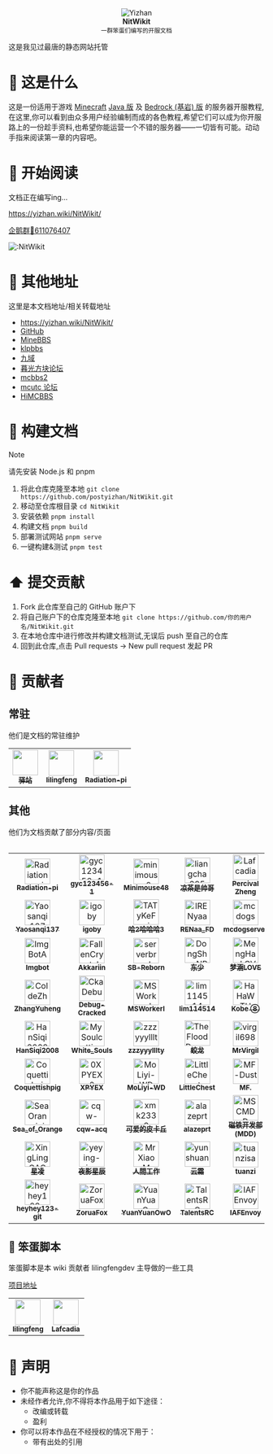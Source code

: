 <div align="center">
  <div>
    <img src="/static/img/nitwikit-banner.png" alt="Yizhan" />
  </div>
  <b>
    NitWikit
  </b>
  <div>
    <sup>一群笨蛋们编写的开服文档</sup>
  </div>
</div>

这是我见过最唐的静态网站托管

# 🤔 这是什么

这是一份适用于游戏 [Minecraft](https://www.minecraft.net/zh-hans) [Java 版](https://zh.minecraft.wiki/w/Java%E7%89%88) 及 [Bedrock (基岩) 版](https://zh.minecraft.wiki/w/%E5%9F%BA%E5%B2%A9%E7%89%88) 的服务器开服教程,在这里,你可以看到由众多用户经验编制而成的各色教程,希望它们可以成为你开服路上的一份趁手资料,也希望你能运营一个不错的服务器——一切皆有可能。动动手指来阅读第一章的内容吧。

# 📖 开始阅读

文档正在编写ing...

https://yizhan.wiki/NitWikit/

[企鹅群🐧611076407](https://qm.qq.com/q/lEnfzgzxjq)

![:NitWikit](https://count.kjchmc.cn/get/@:NitWikit)

# 🔖 其他地址

这里是本文档地址/相关转载地址

- https://yizhan.wiki/NitWikit/
- [GitHub](https://github.com/postyizhan/NitWikit)
- [MineBBS](https://www.minebbs.com/threads/nitwikit-geyser.26356/)
- [klpbbs](https://klpbbs.com/forum.php?mod=viewthread&tid=136184&page=1&extra=#pid10518779)
- [九域](https://bbs.mc9y.net/threads/1624/)
- [暮光方块论坛](https://bbs.tsfk.top/threads/399/)
- [mcbbs2](https://mcbbs2.net/thread-103-1-1.html)
- [mcutc 论坛](https://bbs.mcutc.cn/threads/560/)
- [HiMCBBS](https://www.himcbbs.com/threads/nitwikit-geyser.420/)

# 🔨 构建文档

> [!NOTE]
> 请先安装 Node.js 和 pnpm

1. 将此仓库克隆至本地
   `git clone https://github.com/postyizhan/NitWikit.git`
2. 移动至仓库根目录
   `cd NitWikit`
3. 安装依赖
   `pnpm install`
4. 构建文档
   `pnpm build`
5. 部署测试网站
   `pnpm serve`
6. 一键构建&测试
    `pnpm test`

# ⬆️ 提交贡献

1. Fork 此仓库至自己的 GitHub 账户下
2. 将自己账户下的仓库克隆至本地
   `git clone https://github.com/你的用户名/NitWikit.git`
3. 在本地仓库中进行修改并构建文档测试,无误后 push 至自己的仓库
4. 回到此仓库,点击 Pull requests -> New pull request 发起 PR

# 🤝 贡献者

## 常驻

他们是文档的常驻维护

<table>
  <tr>
    <!-- Yi zhan -->
    <td align="center">
      <a href="https://github.com/postyizhan"
        ><img
          src="https://avatars.githubusercontent.com/u/97342038"
          width="50;"
          alt=""
        /><br /><sub><b>驿站</b></sub></a
      >
      </a>
    </td>
  <!-- lilingfeng -->
    <td align="center">
      <a href="https://github.com/lilingfengdev"
        ><img
          src="https://avatars.githubusercontent.com/u/145678359"
          width="50;"
          alt=""
        /><br /><sub><b>lilingfeng</b></sub></a>
      </a>
    </td>
  <!-- Radiation-pi -->
    <td align="center">
      <a href="https://github.com/Radiation-pi"
        ><img
          src="https://avatars.githubusercontent.com/u/96102795"
          width="50;"
          alt=""
        /><br /><sub><b>Radiation-pi</b></sub></a
      >
      </a>
    </td>
  </tr>
<table>

## 其他

他们为文档贡献了部分内容/页面

<!-- readme: contributors,Radiation-pi/-,lilingfengdev/-,postyizhan/-,ImgBotApp/- -start -->
<table>
	<tbody>
		<tr>
            <td align="center">
                <a href="https://github.com/Radiation-pi">
                    <img src="https://avatars.githubusercontent.com/u/96102795?v=4" width="50;" alt="Radiation-pi"/>
                    <br />
                    <sub><b>Radiation-pi</b></sub>
                </a>
            </td>
            <td align="center">
                <a href="https://github.com/gyc123456-1">
                    <img src="https://avatars.githubusercontent.com/u/69791212?v=4" width="50;" alt="gyc123456-1"/>
                    <br />
                    <sub><b>gyc123456-1</b></sub>
                </a>
            </td>
            <td align="center">
                <a href="https://github.com/minimouse0">
                    <img src="https://avatars.githubusercontent.com/u/116894415?v=4" width="50;" alt="minimouse0"/>
                    <br />
                    <sub><b>Minimouse48</b></sub>
                </a>
            </td>
            <td align="center">
                <a href="https://github.com/liangcha385">
                    <img src="https://avatars.githubusercontent.com/u/108937242?v=4" width="50;" alt="liangcha385"/>
                    <br />
                    <sub><b>凉茶是帅哥</b></sub>
                </a>
            </td>
            <td align="center">
                <a href="https://github.com/Lafcadia">
                    <img src="https://avatars.githubusercontent.com/u/147896059?v=4" width="50;" alt="Lafcadia"/>
                    <br />
                    <sub><b>Percival Zheng</b></sub>
                </a>
            </td>
		</tr>
		<tr>
            <td align="center">
                <a href="https://github.com/Yaosanqi137">
                    <img src="https://avatars.githubusercontent.com/u/99163721?v=4" width="50;" alt="Yaosanqi137"/>
                    <br />
                    <sub><b>Yaosanqi137</b></sub>
                </a>
            </td>
            <td align="center">
                <a href="https://github.com/igoby">
                    <img src="https://avatars.githubusercontent.com/u/49807567?v=4" width="50;" alt="igoby"/>
                    <br />
                    <sub><b>igoby</b></sub>
                </a>
            </td>
            <td align="center">
                <a href="https://github.com/TATyKeFei">
                    <img src="https://avatars.githubusercontent.com/u/125815900?v=4" width="50;" alt="TATyKeFei"/>
                    <br />
                    <sub><b>哈2哈哈哈3</b></sub>
                </a>
            </td>
            <td align="center">
                <a href="https://github.com/lRENyaaa">
                    <img src="https://avatars.githubusercontent.com/u/92320175?v=4" width="50;" alt="lRENyaaa"/>
                    <br />
                    <sub><b>RENaa_FD</b></sub>
                </a>
            </td>
            <td align="center">
                <a href="https://github.com/mcdogserver">
                    <img src="https://avatars.githubusercontent.com/u/146924973?v=4" width="50;" alt="mcdogserver"/>
                    <br />
                    <sub><b>mcdogserver</b></sub>
                </a>
            </td>
		</tr>
		<tr>
            <td align="center">
                <a href="https://github.com/ImgBotApp">
                    <img src="https://avatars.githubusercontent.com/u/31427850?v=4" width="50;" alt="ImgBotApp"/>
                    <br />
                    <sub><b>Imgbot</b></sub>
                </a>
            </td>
            <td align="center">
                <a href="https://github.com/FallenCrystal">
                    <img src="https://avatars.githubusercontent.com/u/71176602?v=4" width="50;" alt="FallenCrystal"/>
                    <br />
                    <sub><b>Akkariin</b></sub>
                </a>
            </td>
            <td align="center">
                <a href="https://github.com/serverbread-DEV">
                    <img src="https://avatars.githubusercontent.com/u/176056410?v=4" width="50;" alt="serverbread-DEV"/>
                    <br />
                    <sub><b>SB-Reborn</b></sub>
                </a>
            </td>
            <td align="center">
                <a href="https://github.com/DongShaoNB">
                    <img src="https://avatars.githubusercontent.com/u/54093566?v=4" width="50;" alt="DongShaoNB"/>
                    <br />
                    <sub><b>东少</b></sub>
                </a>
            </td>
            <td align="center">
                <a href="https://github.com/MengHanLOVE1027">
                    <img src="https://avatars.githubusercontent.com/u/99132833?v=4" width="50;" alt="MengHanLOVE1027"/>
                    <br />
                    <sub><b>梦涵LOVE</b></sub>
                </a>
            </td>
		</tr>
		<tr>
            <td align="center">
                <a href="https://github.com/ColdeZhang">
                    <img src="https://avatars.githubusercontent.com/u/29792376?v=4" width="50;" alt="ColdeZhang"/>
                    <br />
                    <sub><b>ZhangYuheng</b></sub>
                </a>
            </td>
            <td align="center">
                <a href="https://github.com/CkaDebug">
                    <img src="https://avatars.githubusercontent.com/u/141492699?v=4" width="50;" alt="CkaDebug"/>
                    <br />
                    <sub><b>Debug-Cracked</b></sub>
                </a>
            </td>
            <td align="center">
                <a href="https://github.com/MSWorkerl">
                    <img src="https://avatars.githubusercontent.com/u/107293677?v=4" width="50;" alt="MSWorkerl"/>
                    <br />
                    <sub><b>MSWorkerl</b></sub>
                </a>
            </td>
            <td align="center">
                <a href="https://github.com/lim114514">
                    <img src="https://avatars.githubusercontent.com/u/113185430?v=4" width="50;" alt="lim114514"/>
                    <br />
                    <sub><b>lim114514</b></sub>
                </a>
            </td>
            <td align="center">
                <a href="https://github.com/HaHaWTH">
                    <img src="https://avatars.githubusercontent.com/u/102713261?v=4" width="50;" alt="HaHaWTH"/>
                    <br />
                    <sub><b>Kobe ⑧</b></sub>
                </a>
            </td>
		</tr>
		<tr>
            <td align="center">
                <a href="https://github.com/HanSiqi2008">
                    <img src="https://avatars.githubusercontent.com/u/136245260?v=4" width="50;" alt="HanSiqi2008"/>
                    <br />
                    <sub><b>HanSiqi2008</b></sub>
                </a>
            </td>
            <td align="center">
                <a href="https://github.com/MySoulcutting">
                    <img src="https://avatars.githubusercontent.com/u/72398605?v=4" width="50;" alt="MySoulcutting"/>
                    <br />
                    <sub><b>White_Souls</b></sub>
                </a>
            </td>
            <td align="center">
                <a href="https://github.com/zzzyyylllty">
                    <img src="https://avatars.githubusercontent.com/u/167876309?v=4" width="50;" alt="zzzyyylllty"/>
                    <br />
                    <sub><b>zzzyyylllty</b></sub>
                </a>
            </td>
            <td align="center">
                <a href="https://github.com/TheFloodDragon">
                    <img src="https://avatars.githubusercontent.com/u/75253383?v=4" width="50;" alt="TheFloodDragon"/>
                    <br />
                    <sub><b>蛟龙</b></sub>
                </a>
            </td>
            <td align="center">
                <a href="https://github.com/virgil698">
                    <img src="https://avatars.githubusercontent.com/u/83110631?v=4" width="50;" alt="virgil698"/>
                    <br />
                    <sub><b>MrVirgil</b></sub>
                </a>
            </td>
		</tr>
		<tr>
            <td align="center">
                <a href="https://github.com/Coquettishpig">
                    <img src="https://avatars.githubusercontent.com/u/107100449?v=4" width="50;" alt="Coquettishpig"/>
                    <br />
                    <sub><b>Coquettishpig</b></sub>
                </a>
            </td>
            <td align="center">
                <a href="https://github.com/0XPYEX0">
                    <img src="https://avatars.githubusercontent.com/u/50171612?v=4" width="50;" alt="0XPYEX0"/>
                    <br />
                    <sub><b>XPYEX</b></sub>
                </a>
            </td>
            <td align="center">
                <a href="https://github.com/MoLiyi-WD">
                    <img src="https://avatars.githubusercontent.com/u/166040564?v=4" width="50;" alt="MoLiyi-WD"/>
                    <br />
                    <sub><b>MoLiyi-WD</b></sub>
                </a>
            </td>
            <td align="center">
                <a href="https://github.com/LittleChest">
                    <img src="https://avatars.githubusercontent.com/u/81231195?v=4" width="50;" alt="LittleChest"/>
                    <br />
                    <sub><b>LittleChest</b></sub>
                </a>
            </td>
            <td align="center">
                <a href="https://github.com/MF-Dust">
                    <img src="https://avatars.githubusercontent.com/u/128943330?v=4" width="50;" alt="MF-Dust"/>
                    <br />
                    <sub><b>MF.</b></sub>
                </a>
            </td>
		</tr>
		<tr>
            <td align="center">
                <a href="https://github.com/SeaOrangejuice">
                    <img src="https://avatars.githubusercontent.com/u/116551329?v=4" width="50;" alt="SeaOrangejuice"/>
                    <br />
                    <sub><b>Sea_of_Orange</b></sub>
                </a>
            </td>
            <td align="center">
                <a href="https://github.com/cqw-acq">
                    <img src="https://avatars.githubusercontent.com/u/133117051?v=4" width="50;" alt="cqw-acq"/>
                    <br />
                    <sub><b>cqw-acq</b></sub>
                </a>
            </td>
            <td align="center">
                <a href="https://github.com/xmk2333">
                    <img src="https://avatars.githubusercontent.com/u/61087334?v=4" width="50;" alt="xmk2333"/>
                    <br />
                    <sub><b>可爱的皮卡丘</b></sub>
                </a>
            </td>
            <td align="center">
                <a href="https://github.com/alazeprt">
                    <img src="https://avatars.githubusercontent.com/u/92018941?v=4" width="50;" alt="alazeprt"/>
                    <br />
                    <sub><b>alazeprt</b></sub>
                </a>
            </td>
            <td align="center">
                <a href="https://github.com/MSCMDD">
                    <img src="https://avatars.githubusercontent.com/u/128666602?v=4" width="50;" alt="MSCMDD"/>
                    <br />
                    <sub><b>磁铁开发部(MDD)</b></sub>
                </a>
            </td>
		</tr>
		<tr>
            <td align="center">
                <a href="https://github.com/XingLingQAQ">
                    <img src="https://avatars.githubusercontent.com/u/92240364?v=4" width="50;" alt="XingLingQAQ"/>
                    <br />
                    <sub><b> 星凌 </b></sub>
                </a>
            </td>
            <td align="center">
                <a href="https://github.com/yeying-xingchen">
                    <img src="https://avatars.githubusercontent.com/u/149694986?v=4" width="50;" alt="yeying-xingchen"/>
                    <br />
                    <sub><b>夜影星辰</b></sub>
                </a>
            </td>
            <td align="center">
                <a href="https://github.com/MrXiaoM">
                    <img src="https://avatars.githubusercontent.com/u/35788433?v=4" width="50;" alt="MrXiaoM"/>
                    <br />
                    <sub><b>人間工作</b></sub>
                </a>
            </td>
            <td align="center">
                <a href="https://github.com/yunshuangqwq">
                    <img src="https://avatars.githubusercontent.com/u/79011008?v=4" width="50;" alt="yunshuangqwq"/>
                    <br />
                    <sub><b>云霜</b></sub>
                </a>
            </td>
            <td align="center">
                <a href="https://github.com/tuanzisama">
                    <img src="https://avatars.githubusercontent.com/u/33369729?v=4" width="50;" alt="tuanzisama"/>
                    <br />
                    <sub><b>tuanzi</b></sub>
                </a>
            </td>
		</tr>
		<tr>
            <td align="center">
                <a href="https://github.com/heyhey123-git">
                    <img src="https://avatars.githubusercontent.com/u/156066831?v=4" width="50;" alt="heyhey123-git"/>
                    <br />
                    <sub><b>heyhey123-git</b></sub>
                </a>
            </td>
            <td align="center">
                <a href="https://github.com/ZoruaFox">
                    <img src="https://avatars.githubusercontent.com/u/96456728?v=4" width="50;" alt="ZoruaFox"/>
                    <br />
                    <sub><b>ZoruaFox</b></sub>
                </a>
            </td>
            <td align="center">
                <a href="https://github.com/YuanYuanOwO">
                    <img src="https://avatars.githubusercontent.com/u/81153017?v=4" width="50;" alt="YuanYuanOwO"/>
                    <br />
                    <sub><b>YuanYuanOwO</b></sub>
                </a>
            </td>
            <td align="center">
                <a href="https://github.com/TalentsRC">
                    <img src="https://avatars.githubusercontent.com/u/85682725?v=4" width="50;" alt="TalentsRC"/>
                    <br />
                    <sub><b>TalentsRC</b></sub>
                </a>
            </td>
            <td align="center">
                <a href="https://github.com/IAFEnvoy">
                    <img src="https://avatars.githubusercontent.com/u/83523430?v=4" width="50;" alt="IAFEnvoy"/>
                    <br />
                    <sub><b>IAFEnvoy</b></sub>
                </a>
            </td>
		</tr>
	<tbody>
</table>
<!-- readme: contributors,Radiation-pi/-,lilingfengdev/-,postyizhan/-,ImgBotApp/- -end -->

## 📜 笨蛋脚本

笨蛋脚本是本 wiki 贡献者 lilingfengdev 主导做的一些工具

[项目地址](https://github.com/lilingfengdev/NitWiki-Script)

<table>
  <tr>
  <!-- lilingfeng -->
    <td align="center">
      <a href="https://github.com/lilingfengdev"
        ><img
          src="https://avatars.githubusercontent.com/u/145678359"
          width="50;"
          alt=""
        /><br /><sub><b>lilingfeng</b></sub>
      </a>
    </td>
  <!-- Lafcadia -->
    <td align="center">
      <a href="https://github.com/Lafcadia"
        ><img
          src="https://avatars.githubusercontent.com/u/147896059"
          width="50;"
          alt=""
        /><br /><sub><b>Lafcadia</b></sub>
    </td>
  </tr>
</table>


# 📢 声明

- 你不能声称这是你的作品
- 未经作者允许,你不得将本作品用于如下途径：
  - 改编或转载
  - 盈利
- 你可以将本作品在不经授权的情况下用于：
  - 带有出处的引用

